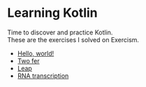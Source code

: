 # Learning Kotlin

Time to discover and practice Kotlin.   
These are the exercises I solved on Exercism.

* [Hello, world!](https://github.com/ChocolatineMathou/exercism-kotlin/tree/master/hello-world)
* [Two fer](https://github.com/ChocolatineMathou/exercism-kotlin/tree/master/two-fer)
* [Leap](https://github.com/ChocolatineMathou/exercism-kotlin/tree/master/leap)
* [RNA transcription](https://github.com/ChocolatineMathou/exercism-kotlin/tree/master/rna-transcription)
